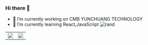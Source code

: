 ### Hi there 👋
- 🔭 I’m currently working on CMB YUNCHUANG TECHNOLOGY
- 🌱 I’m currently learning React,JavaScript
![rand](https://rand-xyz.now.sh/api/hello)
<!--
**Mr-Song-Yu/Mr-Song-Yu** is a ✨ _special_ ✨ repository because its `README.md` (this file) appears on your GitHub profile.

Here are some ideas to get you started:

- 🔭 I’m currently working on ...
- 🌱 I’m currently learning ...
- 👯 I’m looking to collaborate on ...
- 🤔 I’m looking for help with ...
- 💬 Ask me about ...
- 📫 How to reach me: ...
- 😄 Pronouns: ...
- ⚡ Fun fact: ...
-->
<!-- [![Anurag's github stats](https://github-readme-stats.vercel.app/api?username=Mr-Song-Yu)](https://github.com/anuraghazra/github-readme-stats) -->
<table>
  <tbody>
    <tr>
      <td>
          <img align="center" src="https://github-readme-stats.vercel.app/api?username=Mr-Song-Yu&show_icons=true&bg_color=30,72EDF2,5151E5&title_color=fff&text_color=fff" />
      </td>
       <td>
          <img align="center" src="https://github-readme-stats.vercel.app/api/top-langs/?username=Mr-Song-Yu&bg_color=30,FFF,076585&title_color=fff&text_color=fff" />
      </td>
    </tr>
  </tbody>
</table>
